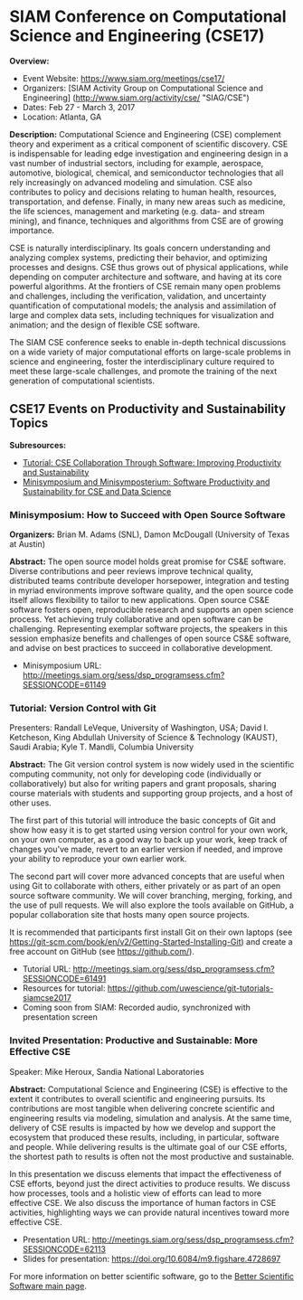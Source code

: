 
# SIAM Conference on Computational Science and Engineering (CSE17)

**Overview:**
- Event Website: https://www.siam.org/meetings/cse17/
- Organizers: [SIAM Activity Group on Computational Science and Engineering] (http://www.siam.org/activity/cse/ "SIAG/CSE")
- Dates: Feb 27 - March 3, 2017
- Location: Atlanta, GA

**Description:** Computational Science and Engineering (CSE) complement theory and experiment as a critical component of scientific discovery. CSE is indispensable for leading edge investigation and engineering design in a vast number of industrial sectors, including for example, aerospace, automotive, biological, chemical, and semiconductor technologies that all rely increasingly on advanced modeling and simulation. CSE also contributes to policy and decisions relating to human health, resources, transportation, and defense. Finally, in many new areas such as medicine, the life sciences, management and marketing (e.g. data- and stream mining), and finance, techniques and algorithms from CSE are of growing importance.

CSE is naturally interdisciplinary. Its goals concern understanding and analyzing complex systems, predicting their behavior, and optimizing processes and designs. CSE thus grows out of physical applications, while depending on computer architecture and software, and having at its core powerful algorithms. At the frontiers of CSE remain many open problems and challenges, including the verification, validation, and uncertainty quantification of computational models; the analysis and assimilation of large and complex data sets, including techniques for visualization and animation; and the design of flexible CSE software.

The SIAM CSE conference seeks to enable in-depth technical discussions on a wide variety of major computational efforts on large-scale problems in science and engineering, foster the interdisciplinary culture required to meet these large-scale challenges, and promote the training of the next generation of computational scientists.

## CSE17 Events on Productivity and Sustainability Topics

**Subresources:**
- [Tutorial: CSE Collaboration Through Software: Improving Productivity and Sustainability](../CuratedContent/CseCollaborationThroughSoftwareImprovingProductivityAndSustainability.SIAM-CSE17.md)
- [Minisymposium and Minisymposterium: Software Productivity and Sustainability for CSE and Data Science](../CuratedContent/SwProductivityAndSustainabilityForCseAndDataScience.SIAM-CSE17.md)

### Minisymposium: How to Succeed with Open Source Software

**Organizers:** Brian M. Adams (SNL), Damon McDougall (University of Texas at Austin)

**Abstract:** The open source model holds great promise for CS&E software. Diverse contributions and peer reviews improve technical quality, distributed teams contribute developer horsepower, integration and testing in myriad environments improve software quality, and the open source code itself allows flexibility to tailor to new applications. Open source CS&E software fosters open, reproducible research and supports an open science process. Yet achieving truly collaborative and open software can be challenging. Representing exemplar software projects, the speakers in this session emphasize benefits and challenges of open source CS&E software, and advise on best practices to succeed in collaborative development.

- Minisymposium URL: http://meetings.siam.org/sess/dsp_programsess.cfm?SESSIONCODE=61149

### Tutorial: Version Control with Git

Presenters: Randall LeVeque, University of Washington, USA; David I. Ketcheson, King Abdullah University of Science & Technology (KAUST), Saudi Arabia; Kyle T. Mandli, Columbia University

**Abstract:** The Git version control system is now widely used in the scientific computing community, not only for developing code (individually or collaboratively) but also for writing papers and grant proposals, sharing course materials with students and supporting group projects, and a host of other uses.

The first part of this tutorial will introduce the basic concepts of Git and show how easy it is to get started using version control for your own work, on your own computer, as a good way to back up your work, keep track of changes you've made, revert to an earlier version if needed, and improve your ability to reproduce your own earlier work.

The second part will cover more advanced concepts that are useful when using Git to collaborate with others, either privately or as part of an open source software community. We will cover branching, merging, forking, and the use of pull requests. We will also explore the tools available on GitHub, a popular collaboration site that hosts many open source projects.

It is recommended that participants first install Git on their own laptops (see https://git-scm.com/book/en/v2/Getting-Started-Installing-Git) and create a free account on GitHub (see https://github.com/).

 - Tutorial URL: http://meetings.siam.org/sess/dsp_programsess.cfm?SESSIONCODE=61491
 - Resources for tutorial: https://github.com/uwescience/git-tutorials-siamcse2017
 - Coming soon from SIAM: Recorded audio, synchronized with presentation screen

### Invited Presentation: Productive and Sustainable: More Effective CSE

Speaker: Mike Heroux, Sandia National Laboratories

**Abstract:** Computational Science and Engineering (CSE) is effective to the extent it contributes to overall scientific and engineering pursuits. Its contributions are most tangible when delivering concrete scientific and engineering results via modeling, simulation and analysis. At the same time, delivery of CSE results is impacted by how we develop and support the ecosystem that produced these results, including, in particular, software and people. While delivering results is the ultimate goal of our CSE efforts, the shortest path to results is often not the most productive and sustainable.

In this presentation we discuss elements that impact the effectiveness of CSE efforts, beyond just the direct activities to produce results. We discuss how processes, tools and a holistic view of efforts can lead to more effective CSE. We also discuss the importance of human factors in CSE activities, highlighting ways we can provide natural incentives toward more effective CSE.

- Presentation URL: http://meetings.siam.org/sess/dsp_programsess.cfm?SESSIONCODE=62113
- Slides for presentation: https://doi.org/10.6084/m9.figshare.4728697

For more information on better scientific software, go to the [Better Scientific Software main page](http://betterscientificsoftware.info).

<!---
Publish: yes
Categories: crosscutting, individual productivity, planning, collaboration, reliability
Topics: improving productivity and sustainability, [import from subresources]
Tags: improving productivity and sustainability, conference, tutorial, minisymposium, minisymposterim, [import from subresources]
Level: 2
Prerequisites: WhatIsCseSwProductivity.md
Aggregate: base
--->
